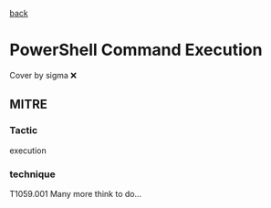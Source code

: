 [back](../index.md)
# PowerShell Command Execution
Cover by sigma :x: 
## MITRE
### Tactic
execution
### technique
T1059.001
Many more think to do...